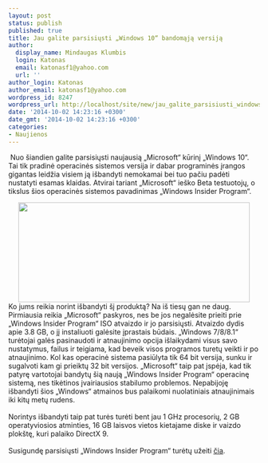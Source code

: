 ```yaml
---
layout: post
status: publish
published: true
title: Jau galite parsisiųsti „Windows 10“ bandomąją versiją
author:
  display_name: Mindaugas Klumbis
  login: Katonas
  email: katonasf1@yahoo.com
  url: ''
author_login: Katonas
author_email: katonasf1@yahoo.com
wordpress_id: 8247
wordpress_url: http://localhost/site/new/jau_galite_parsisiusti_windows_10_bandomaja_versija/
date: '2014-10-02 14:23:16 +0300'
date_gmt: '2014-10-02 14:23:16 +0300'
categories:
- Naujienos
---
```

<p>
	&nbsp;Nuo &scaron;iandien galite parsisiųsti naujausią &bdquo;Microsoft&ldquo; kūrinį &bdquo;Windows 10&ldquo;. Tai tik pradinė operacinės sistemos versija ir dabar programinės įrangos gigantas leidžia visiem ją i&scaron;bandyti nemokamai bei tuo pačiu padėti nustatyti esamas klaidas. Atvirai tariant &bdquo;Microsoft&ldquo; ie&scaron;ko Beta testuotojų, o tikslus &scaron;ios operacinės sistemos pavadinimas &bdquo;Windows Insider Program&ldquo;.</p>
<div style="text-align: center;">
	<a href="http://technews.lt/userfiles/win10preview.png"><img alt="" src="http://technews.lt/userfiles/win10preview.png" style="width: 464px; height: 200px;" /></a></div>
<div>
	Ko jums reikia norint i&scaron;bandyti &scaron;į produktą? Na i&scaron; tiesų gan ne daug. Pirmiausia reikia &bdquo;Microsoft&ldquo; paskyros, nes be jos negalėsite prieiti prie &bdquo;Windows Insider Program&ldquo; ISO atvaizdo ir jo parsisiųsti. Atvaizdo dydis apie 3.8 GB, o jį instaliuoti galėsite įprastais būdais. &bdquo;Windows 7/8/8.1&ldquo; turėtojai galės pasinaudoti ir atnaujinimo opcija i&scaron;laikydami visus savo nustatymus, failus ir teigiama, kad beveik visos programos turetų veikti ir po atnaujinimo. Kol kas operacinė sistema pasiūlyta tik 64 bit versija, sunku ir sugalvoti kam gi prieiktų 32 bit versijos. &bdquo;Microsoft&ldquo; taip pat įspėja, kad tik patyrę vartotojai bandytų &scaron;ią naują &bdquo;Windows Insider Program&ldquo; operacinę sistemą, nes tikėtinos įvairiausios stabilumo problemos. Nepabijoję i&scaron;bandyti &scaron;ios &bdquo;Windows&ldquo; atmainos bus palaikomi nuolatiniais atnaujinimais iki kitų metų rudens.</div>
<div>
	&nbsp;</div>
<div>
	Norintys i&scaron;bandyti taip pat turės turėti bent jau 1 GHz procesorių, 2 GB operatyviosios atminties, 16 GB laisvos vietos kietajame diske ir vaizdo plok&scaron;tę, kuri palaiko DirectX 9.</div>
<div>
	&nbsp;</div>
<div>
	Susigundę parsisiųsti &bdquo;Windows Insider Program&ldquo; turėtų užeiti <u><a href="http://windows.microsoft.com/en-us/windows/preview">čia</a></u>.</div>
